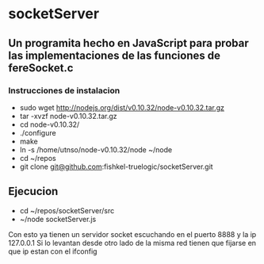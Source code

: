 socketServer
============

## Un programita hecho en JavaScript para probar las implementaciones de las funciones de fereSocket.c

### Instrucciones de instalacion

* sudo wget http://nodejs.org/dist/v0.10.32/node-v0.10.32.tar.gz
* tar -xvzf node-v0.10.32.tar.gz
* cd node-v0.10.32/
* ./configure
* make
* ln -s /home/utnso/node-v0.10.32/node ~/node
* cd ~/repos
* git clone git@github.com:fishkel-truelogic/socketServer.git

## Ejecucion

* cd ~/repos/socketServer/src
* ~/node socketServer.js

Con esto ya tienen un servidor socket escuchando en el puerto 8888 y la ip 127.0.0.1
Si lo levantan desde otro lado de la misma red tienen que fijarse en que ip estan con el ifconfig



